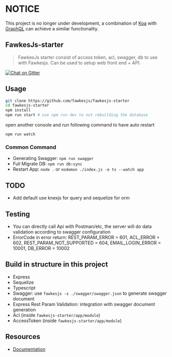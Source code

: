 # NOTICE
This project is no longer under development, a combination of [Koa](http://koajs.com/) with [GraphQL](https://graphql.org/) can achieve a similar functionality.

## FawkesJs-starter
> FawkesJs starter consist of access token, acl, swagger, db to use with Fawkesjs.
> Can be used to setup web front end + API.

[![Chat on Gitter](https://badges.gitter.im/fawkesjs/fawkesjs.svg)](https://gitter.im/fawkesjs/Lobby?utm_source=badge&utm_medium=badge&utm_campaign=pr-badge&utm_content=badge)

## Usage
```bash
git clone https://github.com/fawkesjs/fawkesjs-starter
cd fawkesjs-starter
npm install
npm run start # use npm run dev to not rebuilding the database
```

open another console and run following command to have auto restart
```
npm run watch
```

### Common Command
- Generating Swagger: `npm run swagger`
- Full Migrate DB: `npm run db:sync`
- Restart App: `node .` or `nodemon ./index.js -e ts --watch app`

## TODO
- Add default use knexjs for query and sequelize for orm

## Testing
- You can directly call Api with Postman/etc, the server will do data validation according to swagger configuration
- ErrorCode in error return: REST_PARAM_ERROR = 601, ACL_ERROR = 602, REST_PARAM_NOT_SUPPORTED = 604, EMAIL_LOGIN_ERROR = 10001, DB_ERROR = 10002

## Build in structure in this project
- Express
- Sequelize
- Typescript
- Swagger: use `fawkesjs -s ./swagger/swagger.json` to generate swagger document
- Express Rest Param Validation: integration with swagger document generation
- Acl (inside `fawkesjs-starter/app/module`)
- AccessToken (inside `fawkesjs-starter/app/module`)

## Resources
- [Documentation](https://github.com/fawkesjs/fawkesjs/tree/master/doc)
